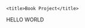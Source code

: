 <!DOCTYPE html>

<html>
  <head>
    <meta charset="“utf-8”" />

    <title>Book Project</title>
   
   
  </head>

  <body>
  
   <p>HELLO WORLD</p>

   
  </body>
</html>




